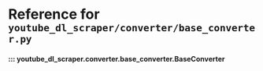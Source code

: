 # Reference for <small>`youtube_dl_scraper/converter/base_converter.py`</small>


#### ::: youtube_dl_scraper.converter.base_converter.BaseConverter
<!--    options:
        show_root_heading: false-->

<br><br>
